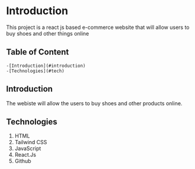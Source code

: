 # Introduction

This project is a react js based e-commerce website that will allow users to buy shoes and other things online

## Table of Content

    -[Introduction](#introduction)
    -[Technologies](#tech)

## Introduction

The webiste will allow the users to buy shoes and other products online.

## Technologies

1. HTML
2. Tailwind CSS
3. JavaScript
4. React.Js
5. Github
